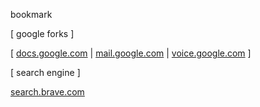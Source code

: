 bookmark

[ google forks ]

[ [docs.google.com](https://docs.google.com) | [mail.google.com](https://mail.google.com/mail/u/1/#inbox) | [voice.google.com](https://voice.google.com/u/0/messages) ]

[ search engine ]

[search.brave.com](https://search.brave.com)
